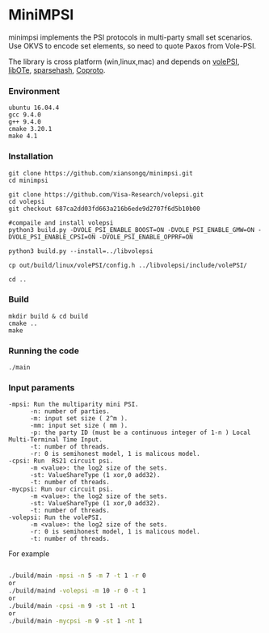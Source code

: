 # MiniMPSI

minimpsi implements the PSI protocols in multi-party small set scenarios. Use OKVS to encode set elements, so need to quote Paxos from Vole-PSI.


The library is cross platform (win,linux,mac) and depends on [volePSI](https://github.com/Visa-Research/volepsi), [libOTe](https://github.com/osu-crypto/libOTe), [sparsehash](https://github.com/sparsehash/sparsehash), [Coproto](https://github.com/Visa-Research/coproto).

### Environment
```
ubuntu 16.04.4
gcc 9.4.0
g++ 9.4.0
cmake 3.20.1
make 4.1
```

### Installation
```
git clone https://github.com/xiansongq/minimpsi.git
cd minimpsi

git clone https://github.com/Visa-Research/volepsi.git
cd volepsi
git checkout 687ca2dd03fd663a216b6ede9d2707f6d5b10b00

#compaile and install volepsi
python3 build.py -DVOLE_PSI_ENABLE_BOOST=ON -DVOLE_PSI_ENABLE_GMW=ON -DVOLE_PSI_ENABLE_CPSI=ON -DVOLE_PSI_ENABLE_OPPRF=ON

python3 build.py --install=../libvolepsi

cp out/build/linux/volePSI/config.h ../libvolepsi/include/volePSI/

cd ..
```

### Build
```
mkdir build & cd build
cmake ..
make
```
### Running the code
```
./main
```



### Input paraments
```
-mpsi: Run the multiparity mini PSI.
      -n: number of parties.
      -m: input set size ( 2^m ).
      -mm: input set size ( mm ).
      -p: the party ID (must be a continuous integer of 1-n ) Local Multi-Terminal Time Input.
      -t: number of threads.
      -r: 0 is semihonest model, 1 is malicous model.
-cpsi: Run  RS21 circuit psi.
      -m <value>: the log2 size of the sets.
      -st: ValueShareType (1 xor,0 add32).
      -t: number of threads.
-mycpsi: Run our circuit psi.
      -m <value>: the log2 size of the sets.
      -st: ValueShareType (1 xor,0 add32).
      -t: number of threads.
-volepsi: Run the volePSI.
      -m <value>: the log2 size of the sets.
      -r: 0 is semihonest model, 1 is malicous model.
      -t: number of threads.

```
For example

```Bash

./build/main -mpsi -n 5 -m 7 -t 1 -r 0
or
./build/maind -volepsi -m 10 -r 0 -t 1
or
./build/main -cpsi -m 9 -st 1 -nt 1
or
./build/main -mycpsi -m 9 -st 1 -nt 1


```
